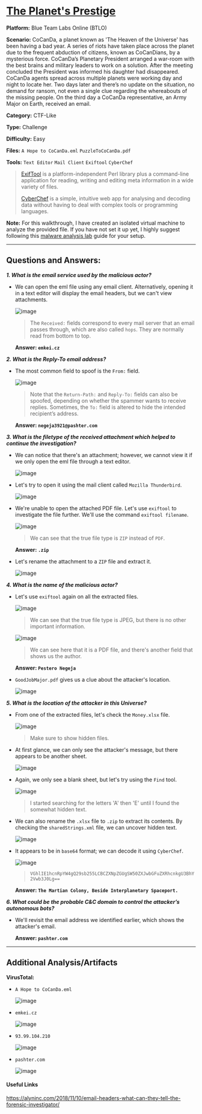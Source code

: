 # <a href="https://blueteamlabs.online/home/challenge/the-planets-prestige-e5beb8e545">The Planet's Prestige</a>

**Platform:** Blue Team Labs Online (BTLO)

**Scenario:** CoCanDa, a planet known as 'The Heaven of the Universe' has been having a bad year. A series of riots have taken place across the planet due to the frequent abduction of citizens, known as CoCanDians, by a mysterious force. CoCanDa’s Planetary President arranged a war-room with the best brains and military leaders to work on a solution. After the meeting concluded the President was informed his daughter had disappeared. CoCanDa agents spread across multiple planets were working day and night to locate her. Two days later and there’s no update on the situation, no demand for ransom, not even a single clue regarding the whereabouts of the missing people. On the third day a CoCanDa representative, an Army Major on Earth, received an email.

**Category:** CTF-Like

**Type:** Challenge

**Difficulty:** Easy

**Files:** `A Hope to CoCanDa.eml` `PuzzleToCoCanDa.pdf`

**Tools:** `Text Editor` `Mail Client` `Exiftool` `CyberChef`

> [ExifTool](https://exiftool.org/) is a platform-independent Perl library plus a command-line application for reading, writing and editing meta information in a wide variety of files.
>
> [CyberChef](https://cyberchef.org/) is a simple, intuitive web app for analysing and decoding data without having to deal with complex tools or programming languages.

**Note:** For this walkthrough, I have created an isolated virtual machine to analyze the provided file. If you have not set it up yet, I highly suggest following this [malware analysis lab](https://github.com/mmhgwyjs/malware-analysis-lab/blob/main/README.md) guide for your setup. 

---

## **Questions and Answers:**

***1. What is the email service used by the malicious actor?***

- We can open the eml file using any email client. Alternatively, opening it in a text editor will display the email headers, but we can't view attachments.

  ![image](https://github.com/user-attachments/assets/09f0127e-6d5a-4358-b497-260758db35be)

  > The `Received:` fields correspond to every mail server that an email passes through, which are also called `hops`. They are normally read from bottom to top.

  **Answer: `emkei.cz`**

***2. What is the Reply-To email address?***

- The most common field to spoof is the `From:` field.  

  ![image](https://github.com/user-attachments/assets/e203982b-4bf7-4b72-905e-1b186023a859)

  > Note that the `Return-Path:` and `Reply-To:` fields can also be spoofed, depending on whether the spammer wants to receive replies. Sometimes, the `To:` field is altered to hide the intended recipient’s address.

  **Answer: `negeja3921@pashter.com`**

***3. What is the filetype of the received attachment which helped to continue the investigation?***

- We can notice that there's an attachment; however, we cannot view it if we only open the eml file through a text editor.

  ![image](https://github.com/user-attachments/assets/9fa4d7b0-2fae-40bb-a120-cd464974ef30)

- Let's try to open it using the mail client called `Mozilla Thunderbird`.

  ![image](https://github.com/user-attachments/assets/78ca75a2-1ec4-46cb-b04d-fb2912d5311d)

- We're unable to open the attached PDF file. Let's use `exiftool` to investigate the file further. We'll use the command `exiftool filename`.

  ![image](https://github.com/user-attachments/assets/934bad3d-b994-4de9-b966-ee9494901a71)

  > We can see that the true file type is `ZIP` instead of `PDF`.

  **Answer: `.zip`**

- Let's rename the attachment to a `ZIP` file and extract it.

  ![image](https://github.com/user-attachments/assets/0a647dd0-b247-41f5-82f7-064b2a06a432)
 
***4. What is the name of the malicious actor?***

- Let's use `exiftool` again on all the extracted files.

  ![image](https://github.com/user-attachments/assets/d5bdce5c-ae7d-47be-a8c2-ba9995fc838f)

  > We can see that the true file type is JPEG, but there is no other important information.

  ![image](https://github.com/user-attachments/assets/bc4705c0-40a4-4257-b75c-343d9afc5d31)

  > We can see here that it is a PDF file, and there's another field that shows us the author.  
  
  **Answer: `Pestero Negeja`**

- `GoodJobMajor.pdf` gives us a clue about the attacker's location.

   ![image](https://github.com/user-attachments/assets/5c6f9c16-66e6-4c52-8022-267a2b8a4514)

***5. What is the location of the attacker in this Universe?***

- From one of the extracted files, let's check the `Money.xlsx` file.

  ![image](https://github.com/user-attachments/assets/dc05cd7e-41e9-407c-92a7-2b70bd8b4b85)

  > Make sure to show hidden files.

- At first glance, we can only see the attacker's message, but there appears to be another sheet.

  ![image](https://github.com/user-attachments/assets/a716eadb-8c35-457b-b021-065964556549)

- Again, we only see a blank sheet, but let's try using the `Find` tool.

  ![image](https://github.com/user-attachments/assets/25803023-1bc9-435c-a4fa-3ffb9caf5e5c)

  > I started searching for the letters 'A' then 'E' until I found the somewhat hidden text.
  
- We can also rename the `.xlsx` file to `.zip` to extract its contents. By checking the `sharedStrings.xml` file, we can uncover hidden text.

  ![image](https://github.com/user-attachments/assets/a5a64405-d118-4b1e-8074-ecf00d14d884)
  
- It appears to be in `base64` format; we can decode it using `CyberChef`.

  ![image](https://github.com/user-attachments/assets/65905f0d-9654-47d9-bd67-1a60d53cdbeb)

  > `VGhlIE1hcnRpYW4gQ29sb255LCBCZXNpZGUgSW50ZXJwbGFuZXRhcnkgU3BhY2Vwb3J0Lg==`

  **Answer: `The Martian Colony, Beside Interplanetary Spaceport.`**

***6. What could be the probable C&C domain to control the attacker’s autonomous bots?***

- We'll revisit the email address we identified earlier, which shows the attacker's email.

  **Answer: `pashter.com`**
  
---

## **Additional Analysis/Artifacts**

**VirusTotal:** 
- `A Hope to CoCanDa.eml`
  
  ![image](https://github.com/user-attachments/assets/1eda2cd1-4649-49af-bc65-f9ccd988968d)

- `emkei.cz`

  ![image](https://github.com/user-attachments/assets/b6b8c0e6-d1a1-4065-8fc4-586efbbbb231)
  
- `93.99.104.210`
  
  ![image](https://github.com/user-attachments/assets/9042765e-1bf8-4a44-83ca-7f7db9b2a719)

- `pashter.com`

  ![image](https://github.com/user-attachments/assets/d4029f88-e812-4005-be07-d6033a21cf9f)
  

#### Useful Links

https://alyninc.com/2018/11/10/email-headers-what-can-they-tell-the-forensic-investigator/
